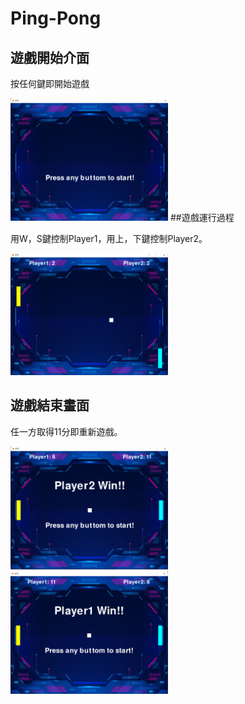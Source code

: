 # Ping-Pong

## 遊戲開始介面

按任何鍵即開始遊戲

<img src="https://github.com/c64106153/picture/blob/main/%E8%9E%A2%E5%B9%95%E6%93%B7%E5%8F%96%E7%95%AB%E9%9D%A2%202022-07-16%20125536.png" width="50%" height="50%">
##遊戲運行過程

用W，S鍵控制Player1，用上，下鍵控制Player2。

<img src="https://github.com/c64106153/picture/blob/main/%E8%9E%A2%E5%B9%95%E6%93%B7%E5%8F%96%E7%95%AB%E9%9D%A2%202022-07-16%20125557.png" width="50%" height="50%">

## 遊戲結束畫面

任一方取得11分即重新遊戲。

<img src="https://github.com/c64106153/picture/blob/main/%E8%9E%A2%E5%B9%95%E6%93%B7%E5%8F%96%E7%95%AB%E9%9D%A2%202022-07-16%20125637.png" width="50%" height="50%">

<img src="https://github.com/c64106153/picture/blob/main/%E8%9E%A2%E5%B9%95%E6%93%B7%E5%8F%96%E7%95%AB%E9%9D%A2%202022-07-16%20125732.png" width="50%" height="50%">
